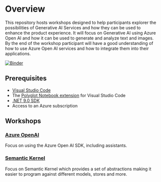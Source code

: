 # Overview

This repository hosts workshops designed to help participants explorer the possibilities of Generative AI Services and how they can be used to enhance the product experience. It will focus on Generative AI using Azure Open AI and how it can be used to generate and analyze text and images. By the end of the workshop participant will have a good understanding of how to use Azure Open AI services and how to integrate them into their applications.

[![Binder](https://mybinder.org/badge_logo.svg)](https://mybinder.org/v2/gh/Brink-Software/Brink.Workshop.OpenAI/HEAD)

## Prerequisites

- [Visual Studio Code](https://code.visualstudio.com/)
- The [Polyglot Notebook extension](https://marketplace.visualstudio.com/items?itemName=ms-dotnettools.dotnet-interactive-vscode) for Visual Studio Code
- [.NET 9.0 SDK](https://dotnet.microsoft.com/en-us/download)
- Access to an Azure subscription

## Workshops

### [Azure OpenAI](/notebooks/AzureOpenAI.ipynb)

Focus on using the Azure Open AI SDK, including assistants.

### [Semantic Kernel](/notebooks/SemanticKernel.ipynb)

Focus on Semantic Kernel which provides a set of abstractions making it easier to program against different models, stores and more.
